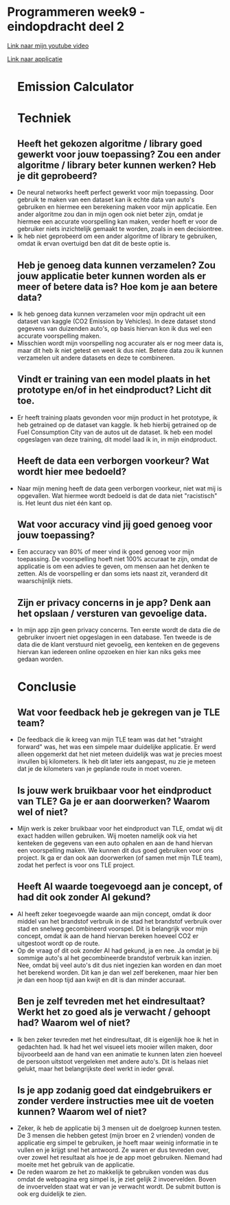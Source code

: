 <h1> Programmeren week9 - eindopdracht deel 2 </h2>
<p> <a href = "https://youtu.be/wLxL5Di9bxw"> Link naar mijn youtube video </a>
<p> <a href = "https://timowieme.github.io/prg8week9/"> Link naar applicatie </a>
<ul>

# Emission Calculator 

# Techniek

## Heeft het gekozen algoritme / library goed gewerkt voor jouw toepassing? Zou een ander algoritme / library beter kunnen werken? Heb je dit geprobeerd?
<li> De neural networks heeft perfect gewerkt voor mijn toepassing. Door gebruik te maken van een dataset kan ik echte data van auto's gebruiken en hiermee een berekening maken voor mijn applicatie. Een ander algoritme zou dan in mijn ogen ook niet beter zijn, omdat je hiermee een accurate voorspelling kan maken, verder hoeft er voor de gebruiker niets inzichtelijk gemaakt te worden, zoals in een decisiontree. </li>
<li> Ik heb niet geprobeerd om een ander algoritme of library te gebruiken, omdat ik ervan overtuigd ben dat dit de beste optie is. </li>

## Heb je genoeg data kunnen verzamelen? Zou jouw applicatie beter kunnen worden als er meer of betere data is? Hoe kom je aan betere data?
<li> Ik heb genoeg data kunnen verzamelen voor mijn opdracht uit een dataset van kaggle (CO2 Emission by Vehicles). In deze dataset stond gegevens van duizenden auto's, op basis hiervan kon ik dus wel een accurate voorspelling maken. </li>
<li> Misschien wordt mijn voorspelling nog accurater als er nog meer data is, maar dit heb ik niet getest en weet ik dus niet. Betere data zou ik kunnen verzamelen uit andere datasets en deze te combineren. </li>

## Vindt er training van een model plaats in het prototype en/of in het eindproduct? Licht dit toe.
<li> Er heeft training plaats gevonden voor mijn product in het prototype, ik heb getrained op de dataset van kaggle. Ik heb hierbij getrained op de Fuel Consumption City van de autos uit de dataset. Ik heb een model opgeslagen van deze training, dit model laad ik in, in mijn eindproduct.  </li>

## Heeft de data een verborgen voorkeur? Wat wordt hier mee bedoeld?
<li> Naar mijn mening heeft de data geen verborgen voorkeur, niet wat mij is opgevallen. Wat hiermee wordt bedoeld is dat de data niet "racistisch" is. Het leunt dus niet één kant op. </li>

## Wat voor accuracy vind jij goed genoeg voor jouw toepassing?
<li> Een accuracy van 80% of meer vind ik goed genoeg voor mijn toepassing. De voorspelling hoeft niet 100% accuraat te zijn, omdat de applicatie is om een advies te geven, om mensen aan het denken te zetten. Als de voorspelling er dan soms iets naast zit, veranderd dit waarschijnlijk niets. </li>

## Zijn er privacy concerns in je app? Denk aan het opslaan / versturen van gevoelige data.

<li> In mijn app zijn geen privacy concerns. Ten eerste wordt de data die de gebruiker invoert niet opgeslagen in een database. Ten tweede is de data die de klant verstuurd niet gevoelig, een kenteken en de gegevens hiervan kan iedereen online opzoeken en hier kan niks geks mee gedaan worden. </li>



# Conclusie

## Wat voor feedback heb je gekregen van je TLE team?
<li> De feedback die ik kreeg van mijn TLE team was dat het "straight forward" was, het was een simpele maar duidelijke applicatie. Er werd alleen opgemerkt dat het niet meteen duidelijk was wat je precies moest invullen bij kilometers. Ik heb dit later iets aangepast, nu zie je meteen dat je de kilometers van je geplande route in moet voeren. </li>

## Is jouw werk bruikbaar voor het eindproduct van TLE? Ga je er aan doorwerken? Waarom wel of niet?
<li> Mijn werk is zeker bruikbaar voor het eindproduct van TLE, omdat wij dit exact hadden willen gebruiken. Wij moeten namelijk ook via het kenteken de gegevens van een auto ophalen en aan de hand hiervan een voorspelling maken. We kunnen dit dus goed gebruiken voor ons project. Ik ga er dan ook aan doorwerken (of samen met mijn TLE team), zodat het perfect is voor ons TLE project.  </li>

## Heeft AI waarde toegevoegd aan je concept, of had dit ook zonder AI gekund?
<li> AI heeft zeker toegevoegde waarde aan mijn concept, omdat ik door middel van het brandstof verbruik in de stad het brandstof verbruik over stad en snelweg gecombineerd voorspel. Dit is belangrijk voor mijn concept, omdat ik aan de hand hiervan bereken hoeveel CO2 er uitgestoot wordt op de route.  </li>
<li> Op de vraag of dit ook zonder AI had gekund, ja en nee. Ja omdat je bij sommige auto's al het gecombineerde brandstof verbruik kan inzien. Nee, omdat bij veel auto's dit dus niet ingezien kan worden en dan moet het berekend worden. Dit kan je dan wel zelf berekenen, maar hier ben je dan een hoop tijd aan kwijt en dit is dan minder accuraat. </li>

## Ben je zelf tevreden met het eindresultaat? Werkt het zo goed als je verwacht / gehoopt had? Waarom wel of niet?
<li> Ik ben zeker tevreden met het eindresultaat, dit is eigenlijk hoe ik het in gedachten had. Ik had het wel visueel iets mooier willen maken, door bijvoorbeeld aan de hand van een animatie te kunnen laten zien hoeveel de persoon uitstoot vergeleken met andere auto's. Dit is helaas niet gelukt, maar het belangrijkste deel werkt in ieder geval. </li>

## Is je app zodanig goed dat eindgebruikers er zonder verdere instructies mee uit de voeten kunnen? Waarom wel of niet?
<li> Zeker, ik heb de applicatie bij 3 mensen uit de doelgroep kunnen testen. De 3 mensen die hebben getest (mijn broer en 2 vrienden) vonden de applicatie erg simpel te gebruiken, je hoeft maar weinig informatie in te vullen en je krijgt snel het antwoord. Ze waren er dus tevreden over, over zowel het resultaat als hoe je de app moet gebruiken. Niemand had moeite met het gebruik van de applicatie.  </li>
<li> De reden waarom ze het zo makkelijk te gebruiken vonden was dus omdat de webpagina erg simpel is, je ziet gelijk 2 invoervelden. Boven de invoervelden staat wat er van je verwacht wordt. De submit button is ook erg duidelijk te zien. </li>